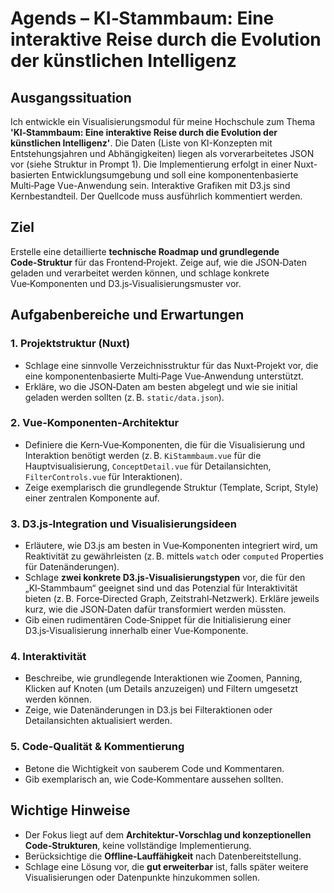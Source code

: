 # Agends – KI‑Stammbaum: Eine interaktive Reise durch die Evolution der künstlichen Intelligenz

## Ausgangssituation

Ich entwickle ein Visualisierungsmodul für meine Hochschule zum Thema **'KI‑Stammbaum: Eine interaktive Reise durch die Evolution der künstlichen Intelligenz'**.
Die Daten (Liste von KI-Konzepten mit Entstehungsjahren und Abhängigkeiten) liegen als vorverarbeitetes JSON vor (siehe Struktur in Prompt 1).
Die Implementierung erfolgt in einer Nuxt-basierten Entwicklungsumgebung und soll eine komponentenbasierte Multi‑Page Vue-Anwendung sein. Interaktive Grafiken mit D3.js sind Kernbestandteil. Der Quellcode muss ausführlich kommentiert werden.

## Ziel

Erstelle eine detaillierte **technische Roadmap und grundlegende Code‑Struktur** für das Frontend‑Projekt. Zeige auf, wie die JSON‑Daten geladen und verarbeitet werden können, und schlage konkrete Vue‑Komponenten und D3.js‑Visualisierungsmuster vor.

## Aufgabenbereiche und Erwartungen

### 1. Projektstruktur (Nuxt)

- Schlage eine sinnvolle Verzeichnisstruktur für das Nuxt‑Projekt vor, die eine komponentenbasierte Multi‑Page Vue‑Anwendung unterstützt.
- Erkläre, wo die JSON‑Daten am besten abgelegt und wie sie initial geladen werden sollten (z. B. `static/data.json`).

### 2. Vue‑Komponenten‑Architektur

- Definiere die Kern‑Vue‑Komponenten, die für die Visualisierung und Interaktion benötigt werden (z. B. `KiStammbaum.vue` für die Hauptvisualisierung, `ConceptDetail.vue` für Detailansichten, `FilterControls.vue` für Interaktionen).
- Zeige exemplarisch die grundlegende Struktur (Template, Script, Style) einer zentralen Komponente auf.

### 3. D3.js‑Integration und Visualisierungsideen

- Erläutere, wie D3.js am besten in Vue‑Komponenten integriert wird, um Reaktivität zu gewährleisten (z. B. mittels `watch` oder `computed` Properties für Datenänderungen).
- Schlage **zwei konkrete D3.js‑Visualisierungstypen** vor, die für den „KI‑Stammbaum“ geeignet sind und das Potenzial für Interaktivität bieten (z. B. Force‑Directed Graph, Zeitstrahl‑Netzwerk). Erkläre jeweils kurz, wie die JSON‑Daten dafür transformiert werden müssten.
- Gib einen rudimentären Code‑Snippet für die Initialisierung einer D3.js‑Visualisierung innerhalb einer Vue‑Komponente.

### 4. Interaktivität

- Beschreibe, wie grundlegende Interaktionen wie Zoomen, Panning, Klicken auf Knoten (um Details anzuzeigen) und Filtern umgesetzt werden können.
- Zeige, wie Datenänderungen in D3.js bei Filteraktionen oder Detailansichten aktualisiert werden.

### 5. Code‑Qualität & Kommentierung

- Betone die Wichtigkeit von sauberem Code und Kommentaren.
- Gib exemplarisch an, wie Code‑Kommentare aussehen sollten.

## Wichtige Hinweise

- Der Fokus liegt auf dem **Architektur‑Vorschlag und konzeptionellen Code‑Strukturen**, keine vollständige Implementierung.
- Berücksichtige die **Offline‑Lauffähigkeit** nach Datenbereitstellung.
- Schlage eine Lösung vor, die **gut erweiterbar** ist, falls später weitere Visualisierungen oder Datenpunkte hinzukommen sollen.

